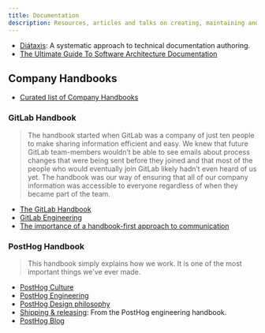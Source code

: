 ```yaml
---
title: Documentation
description: Resources, articles and talks on creating, maintaining and improving documentation.
---
```


- [Diátaxis](https://diataxis.fr/): A systematic approach to technical documentation authoring.
- [The Ultimate Guide To Software Architecture Documentation](https://www.workingsoftware.dev/software-architecture-documentation-the-ultimate-guide)

## Company Handbooks

- [Curated list of Company Handbooks](https://publish.obsidian.md/davidgasquez/Company+Handbooks)

### GitLab Handbook

> The handbook started when GitLab was a company of just ten people to make sharing information efficient and easy. We knew that future GitLab team-members wouldn’t be able to see emails about process changes that were being sent before they joined and that most of the people who would eventually join GitLab likely hadn’t even heard of us yet. The handbook was our way of ensuring that all of our company information was accessible to everyone regardless of when they became part of the team.

- [The GitLab Handbook](https://handbook.gitlab.com/handbook/)
- [GitLab Engineering](https://handbook.gitlab.com/handbook/engineering/)
- [The importance of a handbook-first approach to communication](https://handbook.gitlab.com/handbook/company/culture/all-remote/handbook-first/#documentation-is-never-finished)

### PostHog Handbook

> This handbook simply explains how we work. It is one of the most important things we've ever made.

- [PostHog Culture](https://posthog.com/handbook/company/culture)
- [PostHog Engineering](https://posthog.com/handbook/engineering/developing-locally)
- [PostHog Design philosophy](https://posthog.com/handbook/design/philosophy)
- [Shipping & releasing](https://posthog.com/handbook/engineering/development-process): From the PostHog engineering handbook.
- [PostHog Blog](https://posthog.com/blog)
